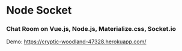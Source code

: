 # Node Socket

### Chat Room on Vue.js, Node.js, Materialize.css, Socket.io

Demo: https://cryptic-woodland-47328.herokuapp.com/
